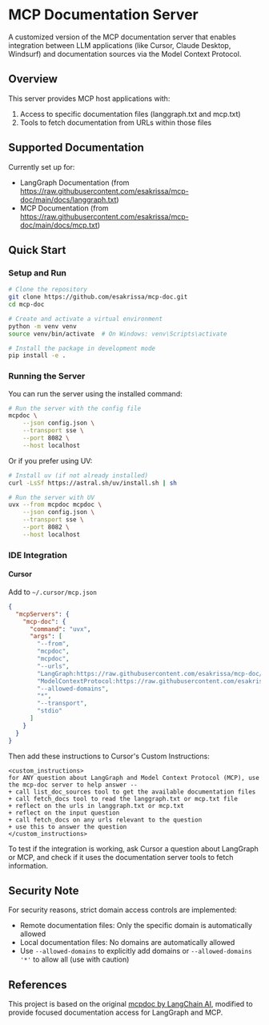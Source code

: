 # MCP Documentation Server

A customized version of the MCP documentation server that enables integration between LLM applications (like Cursor, Claude Desktop, Windsurf) and documentation sources via the Model Context Protocol.

## Overview

This server provides MCP host applications with:
1. Access to specific documentation files (langgraph.txt and mcp.txt)
2. Tools to fetch documentation from URLs within those files

## Supported Documentation

Currently set up for:
- LangGraph Documentation (from https://raw.githubusercontent.com/esakrissa/mcp-doc/main/docs/langgraph.txt)
- MCP Documentation (from https://raw.githubusercontent.com/esakrissa/mcp-doc/main/docs/mcp.txt)

## Quick Start

### Setup and Run

```bash
# Clone the repository
git clone https://github.com/esakrissa/mcp-doc.git
cd mcp-doc

# Create and activate a virtual environment
python -m venv venv
source venv/bin/activate  # On Windows: venv\Scripts\activate

# Install the package in development mode
pip install -e .
```

### Running the Server

You can run the server using the installed command:

```bash
# Run the server with the config file
mcpdoc \
    --json config.json \
    --transport sse \
    --port 8082 \
    --host localhost
```

Or if you prefer using UV:

```bash
# Install uv (if not already installed)
curl -LsSf https://astral.sh/uv/install.sh | sh

# Run the server with UV
uvx --from mcpdoc mcpdoc \
    --json config.json \
    --transport sse \
    --port 8082 \
    --host localhost
```

### IDE Integration

#### Cursor

Add to `~/.cursor/mcp.json`

```json
{
  "mcpServers": {
    "mcp-doc": {
      "command": "uvx",
      "args": [
        "--from",
        "mcpdoc",
        "mcpdoc",
        "--urls",
        "LangGraph:https://raw.githubusercontent.com/esakrissa/mcp-doc/main/docs/langgraph.txt",
        "ModelContextProtocol:https://raw.githubusercontent.com/esakrissa/mcp-doc/main/docs/mcp.txt",
        "--allowed-domains",
        "*",
        "--transport",
        "stdio"
      ]
    }
  }
}
```

Then add these instructions to Cursor's Custom Instructions:

```
<custom_instructions>
for ANY question about LangGraph and Model Context Protocol (MCP), use the mcp-doc server to help answer -- 
+ call list_doc_sources tool to get the available documentation files
+ call fetch_docs tool to read the langgraph.txt or mcp.txt file
+ reflect on the urls in langgraph.txt or mcp.txt 
+ reflect on the input question 
+ call fetch_docs on any urls relevant to the question
+ use this to answer the question
</custom_instructions>
```

To test if the integration is working, ask Cursor a question about LangGraph or MCP, and check if it uses the documentation server tools to fetch information.

## Security Note

For security reasons, strict domain access controls are implemented:
- Remote documentation files: Only the specific domain is automatically allowed
- Local documentation files: No domains are automatically allowed
- Use `--allowed-domains` to explicitly add domains or `--allowed-domains '*'` to allow all (use with caution)

## References

This project is based on the original [mcpdoc by LangChain AI](https://github.com/langchain-ai/mcpdoc), modified to provide focused documentation access for LangGraph and MCP. 

